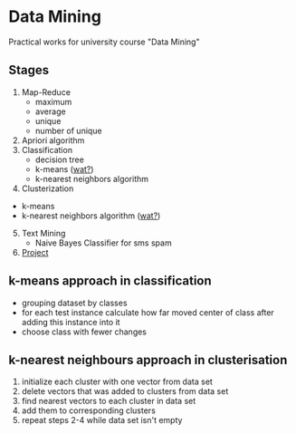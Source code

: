 # Data Mining

Practical works for university course "Data Mining"

## Stages

1. Map-Reduce
    - maximum
    - average
    - unique
    - number of unique 
2. Apriori algorithm
3. Classification
    - decision tree
    - k-means ([wat?](#k-means-approach-in-classification))
    - k-nearest neighbors algorithm
4. Clusterization
 - k-means
 - k-nearest neighbors algorithm ([wat?](#k-nearest-neighbours-approach-in-clusterisation))
5. Text Mining
    - Naive Bayes Classifier for sms spam
6. [Project](https://github.com/vaniakosmos/gender-recognition-by-voice)

## k-means approach in classification

- grouping dataset by classes
- for each test instance calculate how far moved center of class after adding this instance into it
- choose class with fewer changes

## k-nearest neighbours approach in clusterisation

1. initialize each cluster with one vector from data set
2. delete vectors that was added to clusters from data set
3. find nearest vectors to each cluster in data set 
4. add them to corresponding clusters
5. repeat steps 2-4 while data set isn't empty